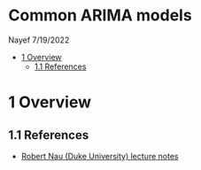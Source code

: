 Common ARIMA models
================
Nayef
7/19/2022

-   [1 Overview](#overview)
    -   [1.1 References](#references)

# 1 Overview

## 1.1 References

-   [Robert Nau (Duke University) lecture
    notes](https://people.duke.edu/~rnau/411arim.htm)
